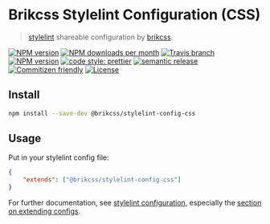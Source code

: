 # Brikcss Stylelint Configuration (CSS)

> [stylelint](https://stylelint.io) shareable configuration by [brikcss](https://github.com/brikcss/).

<!-- Shields. -->
<p>
    <!-- NPM version. -->
    <a href="https://www.npmjs.com/package/@brikcss/stylelint-config-css"><img alt="NPM version" src="https://img.shields.io/npm/v/@brikcss/stylelint-config-css.svg?style=flat-square"></a>
    <!-- NPM downloads/month. -->
    <a href="https://www.npmjs.com/package/@brikcss/stylelint-config-css"><img alt="NPM downloads per month" src="https://img.shields.io/npm/dm/@brikcss/stylelint-config-css.svg?style=flat-square"></a>
    <!-- Travis branch. -->
    <a href="https://github.com/brikcss/stylelint-config-css/tree/master"><img alt="Travis branch" src="https://img.shields.io/travis/rust-lang/rust/master.svg?style=flat-square&label=master"></a>
    <!-- Codacy. -->
    <a href="https://www.codacy.com/app/thezimmee/stylelint-config-css"><img alt="NPM version" src="https://img.shields.io/codacy/grade/6dedfb92dde242748f3b273cfbe160e9/master.svg?style=flat-square"></a>
    <!-- Coveralls -->
    <!-- <a href='https://coveralls.io/github/brikcss/stylelint-config-css?branch=master'><img src='https://img.shields.io/coveralls/github/brikcss/stylelint-config-css/master.svg?style=flat-square' alt='Coverage Status' /></a> -->
    <!-- JS Standard style. -->
    <!-- <a href="https://standardjs.com"><img alt="JavaScript Style Guide" src="https://img.shields.io/badge/code_style-standard-brightgreen.svg?style=flat-square"></a> -->
    <!-- Prettier code style. -->
    <a href="https://prettier.io/"><img alt="code style: prettier" src="https://img.shields.io/badge/code_style-prettier-ff69b4.svg?style=flat-square"></a>
    <!-- Semantic release. -->
    <a href="https://github.com/semantic-release/semantic-release"><img alt="semantic release" src="https://img.shields.io/badge/%20%20%F0%9F%93%A6%F0%9F%9A%80-semantic--release-e10079.svg?style=flat-square"></a>
    <!-- Commitizen friendly. -->
    <a href="http://commitizen.github.io/cz-cli/"><img alt="Commitizen friendly" src="https://img.shields.io/badge/commitizen-friendly-brightgreen.svg?style=flat-square"></a>
    <!-- MIT License. -->
    <a href="https://choosealicense.com/licenses/mit/"><img alt="License" src="https://img.shields.io/npm/l/express.svg?style=flat-square"></a>
</p>

## Install

```bash
npm install --save-dev @brikcss/stylelint-config-css
```

## Usage

Put in your stylelint config file:

```json
{
    "extends": ["@brikcss/stylelint-config-css"]
}
```

For further documentation, see [stylelint configuration](https://stylelint.io/user-guide/configuration/), especially the [section on extending configs](https://stylelint.io/user-guide/configuration/#extends).
